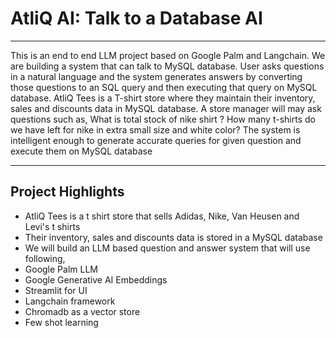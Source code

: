 # AtliQ AI: Talk to a Database AI

---

This is an end to end LLM project based on Google Palm and Langchain. We are building a system that can talk to MySQL database. User asks questions in a natural language and the system generates answers by converting those questions to an SQL query and then executing that query on MySQL database. AtliQ Tees is a T-shirt store where they maintain their inventory, sales and discounts data in MySQL database. A store manager will may ask questions such as,
What is total stock of nike shirt ?
How many t-shirts do we have left for nike in extra small size and white color? The system is intelligent enough to generate accurate queries for given question and execute them on MySQL database

---

## Project Highlights

-  AtliQ Tees is a t shirt store that sells Adidas, Nike, Van Heusen and Levi's t shirts
-  Their inventory, sales and discounts data is stored in a MySQL database
-  We will build an LLM based question and answer system that will use following,
-  Google Palm LLM
-  Google Generative AI Embeddings
-  Streamlit for UI
-  Langchain framework
-  Chromadb as a vector store
-  Few shot learning
  
